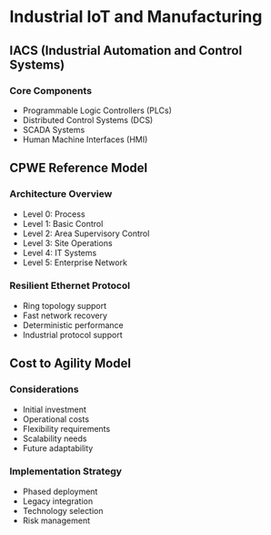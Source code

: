 # Industrial IoT and Manufacturing

## IACS (Industrial Automation and Control Systems)

### Core Components

- Programmable Logic Controllers (PLCs)
- Distributed Control Systems (DCS)
- SCADA Systems
- Human Machine Interfaces (HMI)

## CPWE Reference Model

### Architecture Overview

- Level 0: Process
- Level 1: Basic Control
- Level 2: Area Supervisory Control
- Level 3: Site Operations
- Level 4: IT Systems
- Level 5: Enterprise Network

### Resilient Ethernet Protocol

- Ring topology support
- Fast network recovery
- Deterministic performance
- Industrial protocol support

## Cost to Agility Model

### Considerations

- Initial investment
- Operational costs
- Flexibility requirements
- Scalability needs
- Future adaptability

### Implementation Strategy

- Phased deployment
- Legacy integration
- Technology selection
- Risk management
